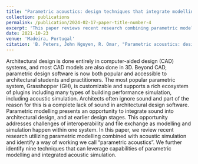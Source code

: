 ```yaml
---
title: "Parametric acoustics: design techniques that integrate modelling and simulation"
collection: publications
permalink: /publication/2024-02-17-paper-title-number-4
excerpt: 'This paper reviews recent research combining parametric modelling and acoustic simulation, proposing a methodology termed "parametric acoustics" and outlining nine techniques to leverage this integrated approach effectively.'
date: 2021-10-23
venue: 'Madeira, Portugal'
citation: 'B. Peters, John Nguyen, R. Omar, "Parametric acoustics: design techniques that integrate modelling and simulation" in Proceedings of Euronoise 21 Annual Congress. doi: sea-acustica.es/fileadmin/Madeira21/ID140'
---
```


Architectural design is done entirely in computer-aided design (CAD) systems, and most CAD models are also done in 3D. Beyond CAD, parametric design software is now both popular and accessible to architectural students and practitioners. The most popular parametric system, Grasshopper (GH), is customizable and supports a rich ecosystem of plugins including many types of building performance simulation, including acoustic simulation. Architects often ignore sound and part of the reason for this is a complete lack of sound in architectural design software. Parametric modelling presents an opportunity to integrate sound into architectural design, and at earlier design stages. This opportunity addresses challenges of interoperability and file exchange as modelling and simulation happen within one system. In this paper, we review recent research utilizing parametric modelling combined with acoustic simulation and identify a way of working we call “parametric acoustics”. We further identify nine techniques that can leverage capabilities of parametric modelling and integrated acoustic simulation.
